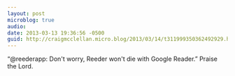 ```yaml
---
layout: post
microblog: true
audio: 
date: 2013-03-13 19:36:56 -0500
guid: http://craigmcclellan.micro.blog/2013/03/14/t311999350362492929.html
---
```

“@reederapp: Don't worry, Reeder won't die with Google Reader.” Praise the Lord.
